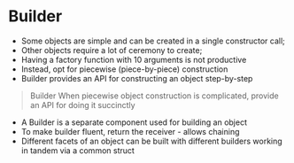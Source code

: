 # Builder


- Some objects are simple and can be created in a single constructor call;
- Other objects require a lot of ceremony to create;
- Having a factory function with 10 arguments is not productive
- Instead, opt for piecewise (piece-by-piece) construction
- Builder provides an API for constructing an object step-by-step

> Builder
When piecewise object construction is complicated, provide an API for doing it succinctly

- A Builder is a separate component used for building an object
- To make builder fluent, return the receiver - allows chaining
- Different facets of an object can be built with different builders working in tandem via a common struct